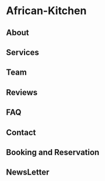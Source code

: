 # African-Kitchen
## About
## Services
## Team
## Reviews
## FAQ
## Contact
## Booking and Reservation
## NewsLetter
